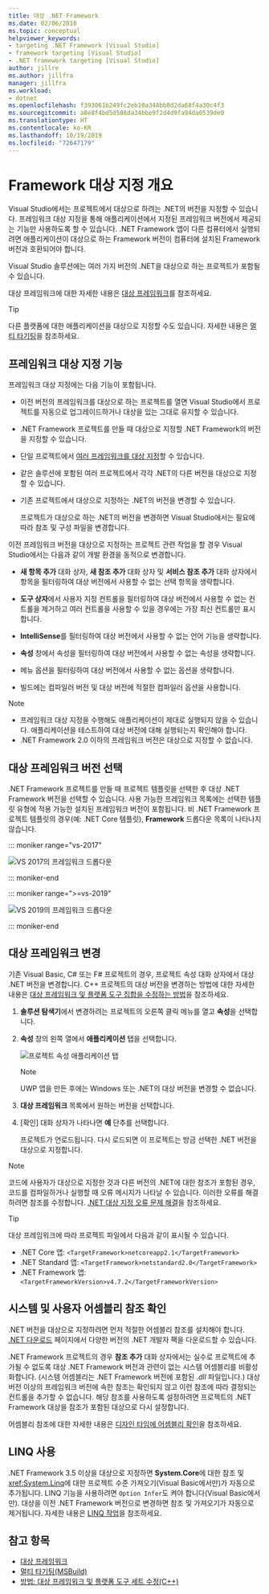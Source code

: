```yaml
---
title: 대상 .NET Framework
ms.date: 02/06/2018
ms.topic: conceptual
helpviewer_keywords:
- targeting .NET Framework [Visual Studio]
- framework targeting [Visual Studio]
- .NET framework targeting [Visual Studio]
author: jillre
ms.author: jillfra
manager: jillfra
ms.workload:
- dotnet
ms.openlocfilehash: f393061b249fc2eb10a348bb0d2da68f4a30c4f3
ms.sourcegitcommit: a8e8f4bd5d508da34bbe9f2d4d9fa94da0539de0
ms.translationtype: HT
ms.contentlocale: ko-KR
ms.lasthandoff: 10/19/2019
ms.locfileid: "72647179"
---
```

# <a name="framework-targeting-overview"></a>Framework 대상 지정 개요

Visual Studio에서는 프로젝트에서 대상으로 하려는 .NET의 버전을 지정할 수 있습니다. 프레임워크 대상 지정을 통해 애플리케이션에서 지정된 프레임워크 버전에서 제공되는 기능만 사용하도록 할 수 있습니다. .NET Framework 앱이 다른 컴퓨터에서 실행되려면 애플리케이션이 대상으로 하는 Framework 버전이 컴퓨터에 설치된 Framework 버전과 호환되어야 합니다.

Visual Studio 솔루션에는 여러 가지 버전의 .NET을 대상으로 하는 프로젝트가 포함될 수 있습니다.

대상 프레임워크에 대한 자세한 내용은 [대상 프레임워크](/dotnet/standard/frameworks)를 참조하세요.

> [!TIP]
> 다른 플랫폼에 대한 애플리케이션을 대상으로 지정할 수도 있습니다. 자세한 내용은 [멀티 타기팅](../msbuild/msbuild-multitargeting-overview.md)을 참조하세요.

## <a name="framework-targeting-features"></a>프레임워크 대상 지정 기능

프레임워크 대상 지정에는 다음 기능이 포함됩니다.

- 이전 버전의 프레임워크를 대상으로 하는 프로젝트를 열면 Visual Studio에서 프로젝트를 자동으로 업그레이드하거나 대상을 있는 그대로 유지할 수 있습니다.

- .NET Framework 프로젝트를 만들 때 대상으로 지정할 .NET Framework의 버전을 지정할 수 있습니다.

- 단일 프로젝트에서 [여러 프레임워크를 대상 지정](/dotnet/standard/frameworks#how-to-specify-target-frameworks)할 수 있습니다.

- 같은 솔루션에 포함된 여러 프로젝트에서 각각 .NET의 다른 버전을 대상으로 지정할 수 있습니다.

- 기존 프로젝트에서 대상으로 지정하는 .NET의 버전을 변경할 수 있습니다.

   프로젝트가 대상으로 하는 .NET의 버전을 변경하면 Visual Studio에서는 필요에 따라 참조 및 구성 파일을 변경합니다.

이전 프레임워크 버전을 대상으로 지정하는 프로젝트 관련 작업을 할 경우 Visual Studio에서는 다음과 같이 개발 환경을 동적으로 변경합니다.

- **새 항목 추가** 대화 상자, **새 참조 추가** 대화 상자 및 **서비스 참조 추가** 대화 상자에서 항목을 필터링하여 대상 버전에서 사용할 수 없는 선택 항목을 생략합니다.

- **도구 상자**에서 사용자 지정 컨트롤을 필터링하여 대상 버전에서 사용할 수 없는 컨트롤을 제거하고 여러 컨트롤을 사용할 수 있을 경우에는 가장 최신 컨트롤만 표시합니다.

- **IntelliSense**를 필터링하여 대상 버전에서 사용할 수 없는 언어 기능을 생략합니다.

- **속성** 창에서 속성을 필터링하여 대상 버전에서 사용할 수 없는 속성을 생략합니다.

- 메뉴 옵션을 필터링하여 대상 버전에서 사용할 수 없는 옵션을 생략합니다.

- 빌드에는 컴파일러 버전 및 대상 버전에 적절한 컴파일러 옵션을 사용합니다.

> [!NOTE]
> - 프레임워크 대상 지정을 수행해도 애플리케이션이 제대로 실행되지 않을 수 있습니다. 애플리케이션을 테스트하여 대상 버전에 대해 실행되는지 확인해야 합니다.
> - .NET Framework 2.0 이하의 프레임워크 버전은 대상으로 지정할 수 없습니다.

## <a name="select-a-target-framework-version"></a>대상 프레임워크 버전 선택

.NET Framework 프로젝트를 만들 때 프로젝트 템플릿을 선택한 후 대상 .NET Framework 버전을 선택할 수 있습니다. 사용 가능한 프레임워크 목록에는 선택한 템플릿 유형에 적용 가능한 설치된 프레임워크 버전이 포함됩니다. 비 .NET Framework 프로젝트 템플릿의 경우(예: .NET Core 템플릿), **Framework** 드롭다운 목록이 나타나지 않습니다.

::: moniker range="vs-2017"

![VS 2017의 프레임워크 드롭다운](media/vside-newproject-framework.png)

::: moniker-end

::: moniker range=">=vs-2019"

![VS 2019의 프레임워크 드롭다운](media/vs-2019/configure-new-project-framework.png)

::: moniker-end

## <a name="change-the-target-framework"></a>대상 프레임워크 변경

기존 Visual Basic, C# 또는 F# 프로젝트의 경우, 프로젝트 속성 대화 상자에서 대상 .NET 버전을 변경합니다. C++ 프로젝트의 대상 버전을 변경하는 방법에 대한 자세한 내용은 [대상 프레임워크 및 플랫폼 도구 집합을 수정하는 방법](/cpp/build/how-to-modify-the-target-framework-and-platform-toolset)을 참조하세요.

1. **솔루션 탐색기**에서 변경하려는 프로젝트의 오른쪽 클릭 메뉴를 열고 **속성**을 선택합니다.

1. **속성** 창의 왼쪽 열에서 **애플리케이션** 탭을 선택합니다.

   ![프로젝트 속성 애플리케이션 탭](../ide/media/vs_slnexplorer_properties_applicationtab.png)

   > [!NOTE]
   > UWP 앱을 만든 후에는 Windows 또는 .NET의 대상 버전을 변경할 수 없습니다.

1. **대상 프레임워크** 목록에서 원하는 버전을 선택합니다.

1. [확인] 대화 상자가 나타나면 **예** 단추를 선택합니다.

   프로젝트가 언로드됩니다. 다시 로드되면 이 프로젝트는 방금 선택한 .NET 버전을 대상으로 지정합니다.

> [!NOTE]
> 코드에 사용자가 대상으로 지정한 것과 다른 버전의 .NET에 대한 참조가 포함된 경우, 코드를 컴파일하거나 실행할 때 오류 메시지가 나타날 수 있습니다. 이러한 오류를 해결하려면 참조를 수정합니다. [.NET 대상 지정 오류 문제 해결](../msbuild/troubleshooting-dotnet-framework-targeting-errors.md)을 참조하세요.

> [!TIP]
> 대상 프레임워크에 따라 프로젝트 파일에서 다음과 같이 표시될 수 있습니다.
>
> - .NET Core 앱: `<TargetFramework>netcoreapp2.1</TargetFramework>`
> - .NET Standard 앱: `<TargetFramework>netstandard2.0</TargetFramework>`
> - .NET Framework 앱: `<TargetFrameworkVersion>v4.7.2</TargetFrameworkVersion>`

## <a name="resolve-system-and-user-assembly-references"></a>시스템 및 사용자 어셈블리 참조 확인

.NET 버전을 대상으로 지정하려면 먼저 적절한 어셈블리 참조를 설치해야 합니다. [.NET 다운로드](https://www.microsoft.com/net/download/windows) 페이지에서 다양한 버전의 .NET 개발자 팩을 다운로드할 수 있습니다.

.NET Framework 프로젝트의 경우 **참조 추가** 대화 상자에서는 실수로 프로젝트에 추가될 수 없도록 대상 .NET Framework 버전과 관련이 없는 시스템 어셈블리를 비활성화합니다. (시스템 어셈블리는 .NET Framework 버전에 포함된 *.dll* 파일입니다.) 대상 버전 이상의 프레임워크 버전에 속한 참조는 확인되지 않고 이런 참조에 따라 결정되는 컨트롤을 추가할 수 없습니다. 해당 참조를 사용하도록 설정하려면 프로젝트의 .NET Framework 대상을 참조가 포함된 대상으로 다시 설정합니다.

어셈블리 참조에 대한 자세한 내용은 [디자인 타임에 어셈블리 확인](../msbuild/resolving-assemblies-at-design-time.md)을 참조하세요.

## <a name="enable-linq"></a>LINQ 사용

.NET Framework 3.5 이상을 대상으로 지정하면 **System.Core**에 대한 참조 및 <xref:System.Linq>에 대한 프로젝트 수준 가져오기(Visual Basic에서만)가 자동으로 추가됩니다. LINQ 기능을 사용하려면 `Option Infer`도 켜야 합니다(Visual Basic에서만). 대상을 이전 .NET Framework 버전으로 변경하면 참조 및 가져오기가 자동으로 제거됩니다. 자세한 내용은 [LINQ 작업](/dotnet/csharp/tutorials/working-with-linq)을 참조하세요.

## <a name="see-also"></a>참고 항목

- [대상 프레임워크](/dotnet/standard/frameworks)
- [멀티 타기팅(MSBuild)](../msbuild/msbuild-multitargeting-overview.md)
- [방법: 대상 프레임워크 및 플랫폼 도구 세트 수정(C++)](/cpp/build/how-to-modify-the-target-framework-and-platform-toolset)